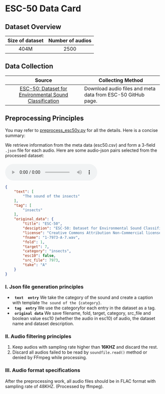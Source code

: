 # ESC-50 Data Card
## Dataset Overview
|Size of dataset|Number of audios|
|:----:|:-----:|
|404M| 2500|
## Data Collection

|Source|<center>Collecting Method<center>|
|:---------:|:--------|
| [ESC-50: Dataset for Environmental Sound Classification](https://github.com/karolpiczak/ESC-50)  |Download audio files and meta data from ESC-50 GitHub page.  <br>
## Preprocessing Principles

You may refer to [preprocess_esc50y.py](/data_preprocess/preprocess_esc50.py) for all the details. Here is a concise summary:

We retrieve information
from the meta data (esc50.csv) and form a 3-field `.json` file for each audio. Here are some audio-json pairs selected from the processed dataset:


#### 
<audio id="audio" controls="controls" preload="yes">
      <source id="flac" src="1.flac">
</audio><br>

```json
{
    "text": [
        "The sound of the insects"
    ],
    "tag": [
        "insects"
    ],
    "original_data": {
        "title": "ESC-50",
        "desciption": "ESC-50: Dataset for Environmental Sound Classification",
        "license": "Creative Commons Attribution Non-Commercial license",
        "fname": "1-7973-A-7.wav",
        "fold": 1,
        "target": 7,
        "category": "insects",
        "esc10": false,
        "src_file": 7973,
        "take": "A"
    }
}
```




### I. Json file generation principles 
-  **` text  entry`** We take the category of the sound and create a caption with template `The sound of the {category}`.
-  **` tag  entry`** We use the categoryfor each entry in the dataset as a tag.
-  **` original data`** We save filename, fold, target, category, src_file and boolean value esc10 (whether the audio in esc10) of audio, the dataset name and dataset description.

### II. Audio filtering principles
1. Keep audios with sampling rate higher than **16KHZ** and discard the rest.
2. Discard all audios failed to be read by `soundfile.read()` method or denied by FFmpeg while processing.
### III. Audio format specifications
After the preprocessing work, all audio files should be in FLAC format with sampling rate of 48KHZ. (Processed by ffmpeg).